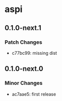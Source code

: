 # aspi

## 0.1.0-next.1

### Patch Changes

- c77bc99: missing dist

## 0.1.0-next.0

### Minor Changes

- ac7aae5: first release
